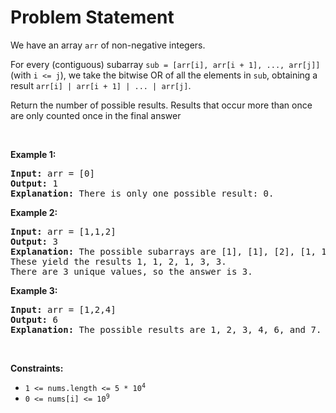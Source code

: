 # Problem Statement

<p>We have an array <code>arr</code> of non-negative integers.</p>

<p>For every (contiguous) subarray <code>sub = [arr[i], arr[i + 1], ..., arr[j]]</code> (with <code>i &lt;= j</code>), we take the bitwise OR of all the elements in <code>sub</code>, obtaining a result <code>arr[i] | arr[i + 1] | ... | arr[j]</code>.</p>

<p>Return the number of possible results. Results that occur more than once are only counted once in the final answer</p>

<p>&nbsp;</p>
<p><strong>Example 1:</strong></p>

<pre>
<strong>Input:</strong> arr = [0]
<strong>Output:</strong> 1
<strong>Explanation:</strong> There is only one possible result: 0.
</pre>

<p><strong>Example 2:</strong></p>

<pre>
<strong>Input:</strong> arr = [1,1,2]
<strong>Output:</strong> 3
<strong>Explanation:</strong> The possible subarrays are [1], [1], [2], [1, 1], [1, 2], [1, 1, 2].
These yield the results 1, 1, 2, 1, 3, 3.
There are 3 unique values, so the answer is 3.
</pre>

<p><strong>Example 3:</strong></p>

<pre>
<strong>Input:</strong> arr = [1,2,4]
<strong>Output:</strong> 6
<strong>Explanation:</strong> The possible results are 1, 2, 3, 4, 6, and 7.
</pre>

<p>&nbsp;</p>
<p><strong>Constraints:</strong></p>

<ul>
	<li><code>1 &lt;= nums.length &lt;= 5 * 10<sup>4</sup></code></li>
	<li><code>0 &lt;= nums[i]&nbsp;&lt;= 10<sup>9</sup></code></li>
</ul>
